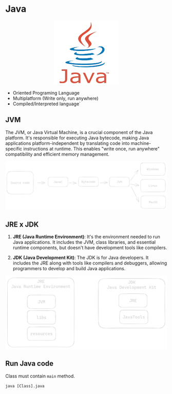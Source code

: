 # Java

<p align="center">
<img alt="Java" height="200" src="github/java.png" width="200"/>
</p>


- Oriented Programing Language
- Multiplatform (Write only, run anywhere)
- Compiled/Interpreted language`

## JVM

The JVM, or Java Virtual Machine, is a crucial component of the Java platform.
It's responsible for executing Java bytecode, making Java applications 
platform-independent by translating code into machine-specific instructions 
at runtime. This enables "write once, run anywhere" compatibility and
efficient memory management.


![Java](github/java-compile.png)

## JRE x JDK

1. **JRE (Java Runtime Environment)**: It's the environment needed to run Java applications. 
It includes the JVM, class libraries, and essential runtime components,
but doesn't have development tools like compilers.

2. **JDK (Java Development Kit)**: The JDK is for Java developers.
It includes the JRE along with tools like compilers and debuggers, 
allowing programmers to develop and build Java applications.

![Java](github/jre-jdk.png)

## Run Java code

Class must contain `main` method.

```shell
java [Class].java
```

